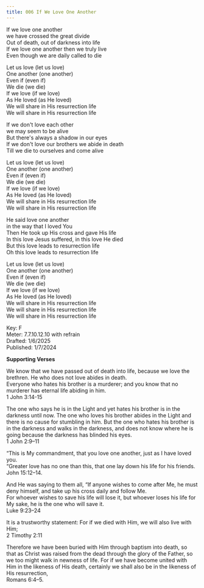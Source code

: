 ```yaml
---
title: 006 If We Love One Another 
---
```


If we love one another \
we have crossed the great divide \
Out of death, out of darkness into life \
If we love one another then we truly live \
Even though we are daily called to die 

Let us love (let us love) \
One another (one another) \
Even if (even if) \
We die (we die) \
If we love (if we love) \
As He loved (as He loved) \
We will share in His resurrection life \
We will share in His resurrection life 

If we don't love each other \
we may seem to be alive \
But there's always a shadow in our eyes \
If we don't love our brothers we abide in death  \
Till we die to ourselves and come alive

Let us love (let us love) \
One another (one another) \
Even if (even if) \
We die (we die) \
If we love (if we love) \
As He loved (as He loved) \
We will share in His resurrection life \
We will share in His resurrection life 

He said love one another \
in the way that I loved You \
Then He took up His cross and gave His life \
In this love Jesus suffered, in this love He died \
But this love leads to resurrection life \
Oh this love leads to resurrection life

Let us love (let us love) \
One another (one another) \
Even if (even if) \
We die (we die) \
If we love (if we love) \
As He loved (as He loved) \
We will share in His resurrection life \
We will share in His resurrection life \
We will share in His resurrection life


Key: F \
Meter: 7.7.10.12.10 with refrain \
Drafted: 1/6/2025 \
Published: 1/7/2024


**Supporting Verses**

We know that we have passed out of death into life, because we love the brethren. He who does not love abides in death. \
Everyone who hates his brother is a murderer; and you know that no murderer has eternal life abiding in him. \
1 John 3:14-15

The one who says he is in the Light and yet hates his brother is in the darkness until now.
The one who loves his brother abides in the Light and there is no cause for stumbling in him. 
But the one who hates his brother is in the darkness and walks in the darkness, and does not know where he is going because the darkness has blinded his eyes. \
1 John 2:9–11

“This is My commandment, that you love one another, just as I have loved you. \
“Greater love has no one than this, that one lay down his life for his friends. \
John 15:12–14.

And He was saying to them all, “If anyone wishes to come after Me, he must deny himself, and take up his cross daily and follow Me. \
For whoever wishes to save his ﻿life will lose it, but whoever loses his ﻿life for My sake, he is the one who will save it. \
Luke 9:23–24

It is a trustworthy statement: 
For if we died with Him, we will also live with Him; \
2 Timothy 2:11

Therefore we have been buried with Him through baptism into death, so that as Christ was raised from the dead through the glory of the Father, so we too might walk in newness of life. For if we have become united with Him in the likeness of His death, certainly we shall also be in the likeness of His resurrection, \
Romans 6:4–5.
